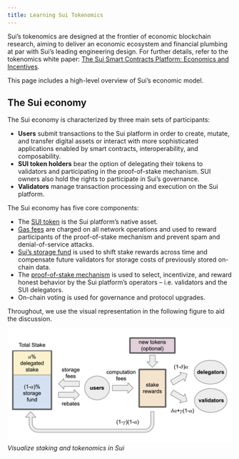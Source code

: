 ```yaml
---
title: Learning Sui Tokenomics
---
```


Sui’s tokenomics are designed at the frontier of economic blockchain research, aiming to deliver an economic ecosystem and financial plumbing at par with Sui’s leading engineering design.  For further details, refer to the tokenomics white paper: [The Sui Smart Contracts Platform: Economics and Incentives](https://github.com/MystenLabs/sui/blob/main/doc/paper/tokenomics.pdf).

This page includes a high-level overview of Sui’s economic model.


## The Sui economy

The Sui economy is characterized by three main sets of participants:

* **Users** submit transactions to the Sui platform in order to create, mutate, and transfer digital assets or interact with more sophisticated applications enabled by smart contracts, interoperability, and composability.
* **SUI token holders** bear the option of delegating their tokens to validators and participating in the proof-of-stake mechanism. SUI owners also hold the rights to participate in Sui’s governance.
* **Validators** manage transaction processing and execution on the Sui platform.

The Sui economy has five core components:

* The [SUI token](../tokenomics/sui-token.md) is the Sui platform’s native asset. 
* [Gas fees](../tokenomics/gas-pricing.md) are charged on all network operations and used to reward participants of the proof-of-stake mechanism and prevent spam and denial-of-service attacks.
* [Sui’s storage fund](../tokenomics/storage-fund.md) is used to shift stake rewards across time and compensate future validators for storage costs of previously stored on-chain data.
* The [proof-of-stake mechanism](../tokenomics/proof-of-stake.md) is used to select, incentivize, and reward honest behavior by the Sui platform’s operators – i.e. validators and the SUI delegators.
* On-chain voting is used for governance and protocol upgrades.

Throughout, we use the visual representation in the following figure to aid the discussion. 

![Sui tokenomics flow](../../../static/sui-tokenomics-flow.png "See staking and tokenomics in Sui")
*Visualize staking and tokenomics in Sui*
